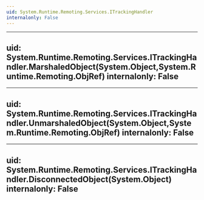 ```yaml
---
uid: System.Runtime.Remoting.Services.ITrackingHandler
internalonly: False
---
```


---
uid: System.Runtime.Remoting.Services.ITrackingHandler.MarshaledObject(System.Object,System.Runtime.Remoting.ObjRef)
internalonly: False
---

---
uid: System.Runtime.Remoting.Services.ITrackingHandler.UnmarshaledObject(System.Object,System.Runtime.Remoting.ObjRef)
internalonly: False
---

---
uid: System.Runtime.Remoting.Services.ITrackingHandler.DisconnectedObject(System.Object)
internalonly: False
---
